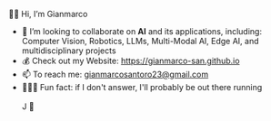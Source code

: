 🙋🏼 Hi, I’m Gianmarco
- 👀 I’m looking to collaborate on <b>AI</b> and its applications, including: Computer Vision, Robotics, LLMs, Multi-Modal AI, Edge AI, and multidisciplinary projects
- 💰 Check out my Website: https://gianmarco-san.github.io
- 📫 To reach me: gianmarcosantoro23@gmail.com
- 🏃🏻‍♂️ Fun fact: if I don't answer, I'll probably be out there running
<br><br>J 🌈

<!---
Gianmarco-San/Gianmarco-San is a ✨ special ✨ repository because its `README.md` (this file) appears on your GitHub profile.
You can click the Preview link to take a look at your changes.
--->
